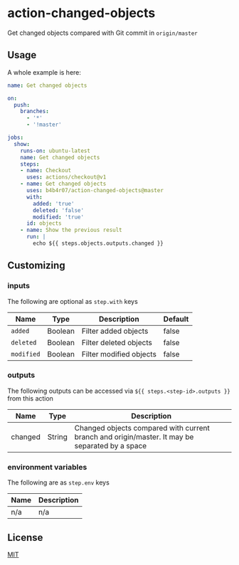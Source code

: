 action-changed-objects
======================

Get changed objects compared with Git commit in `origin/master`

## Usage

A whole example is here:

```yaml
name: Get changed objects

on:
  push:
    branches:
      - '*'
      - '!master'

jobs:
  show:
    runs-on: ubuntu-latest
    name: Get changed objects
    steps:
    - name: Checkout
      uses: actions/checkout@v1
    - name: Get changed objects
      uses: b4b4r07/action-changed-objects@master
      with:
        added: 'true'
        deleted: 'false'
        modified: 'true'
      id: objects
    - name: Show the previous result
      run: |
        echo ${{ steps.objects.outputs.changed }}
```

## Customizing

### inputs

The following are optional as `step.with` keys

| Name       | Type   | Description              | Default |
| ---------- | ------ | -------------------------| ------- |
| `added`    | Boolean | Filter added objects    | false   |
| `deleted`  | Boolean | Filter deleted objects  | false   |
| `modified` | Boolean | Filter modified objects | false   |

### outputs

The following outputs can be accessed via `${{ steps.<step-id>.outputs }}` from this action

| Name | Type | Description |
| ---- | ---- | ----------- |
| changed  | String  | Changed objects compared with current branch and origin/master. It may be separated by a space |

### environment variables

The following are as `step.env` keys

| Name | Description |
| ---- | ----------- |
| n/a  | n/a         |

## License

[MIT](https://b4b4r07.mit-license.org/)
